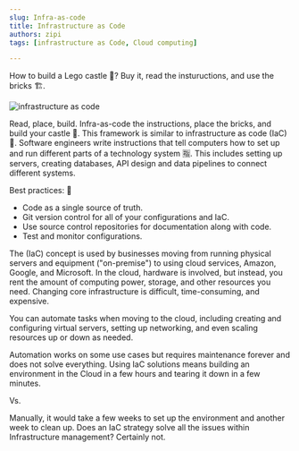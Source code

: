 ```yaml
---
slug: Infra-as-code
title: Infrastructure as Code 
authors: zipi
tags: [infrastructure as Code, Cloud computing]

---
```


How to build a Lego castle 🏰? Buy it, read the instuructions, and use the bricks 🏗. 

![infrastructure as code](/img/Iac.png)

<!--truncate-->

Read, place, build. Infra-as-code the instructions, place the bricks, and build your castle 🏰. This framework is similar to infrastructure as code (IaC) 🔁. Software engineers write instructions that tell computers how to set up and run different parts of a technology system 🈯. This includes setting up servers, creating databases, API design and data pipelines to connect different systems.

Best practices: 💯
- Code as a single source of truth.
- Git version control for all of your configurations and IaC.
- Use source control repositories for documentation along with code.
- Test and monitor configurations.

The (IaC) concept is used by businesses moving from running physical servers and equipment ("on-premise") to using cloud services, Amazon, Google, and Microsoft. In the cloud, hardware is involved, but instead, you rent the amount of computing power, storage, and other resources you need. Changing core infrastructure is difficult, time-consuming, and expensive.

You can automate tasks when moving to the cloud, including creating and configuring virtual servers, setting up networking, and even scaling resources up or down as needed.

Automation works on some use cases but requires maintenance forever and does not solve everything.
Using IaC solutions means building an environment in the Cloud in a few hours and tearing it down in a few minutes.

Vs.

Manually, it would take a few weeks to set up the environment and another week to clean up.
Does an IaC strategy solve all the issues within Infrastructure management? Certainly not.